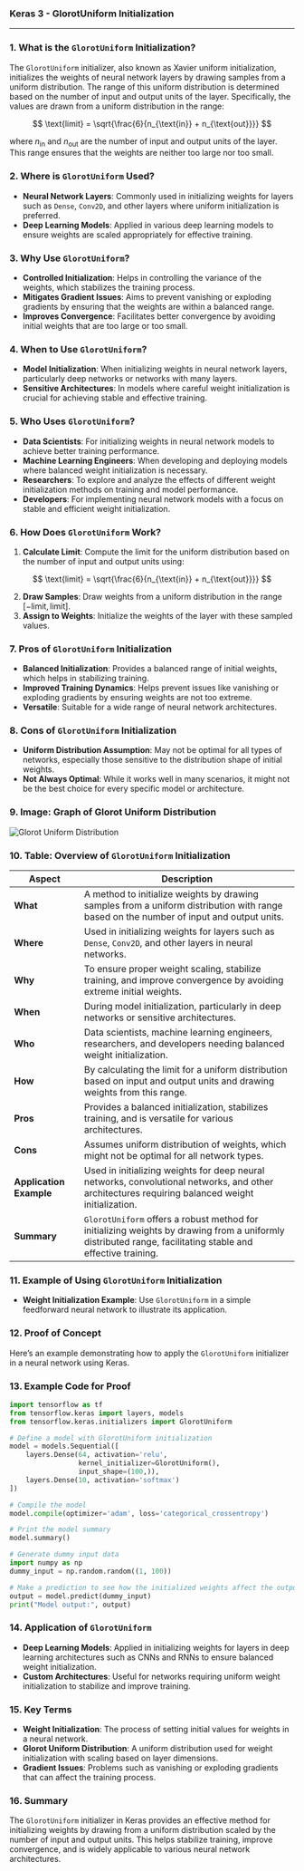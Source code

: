 ### **Keras 3 - GlorotUniform Initialization**

---

### **1. What is the `GlorotUniform` Initialization?**

The `GlorotUniform` initializer, also known as Xavier uniform initialization, initializes the weights of neural network layers by drawing samples from a uniform distribution. The range of this uniform distribution is determined based on the number of input and output units of the layer. Specifically, the values are drawn from a uniform distribution in the range:

$$ \text{limit} = \sqrt{\frac{6}{n_{\text{in}} + n_{\text{out}}}} $$

where $n_{\text{in}}$ and $n_{\text{out}}$ are the number of input and output units of the layer. This range ensures that the weights are neither too large nor too small.

### **2. Where is `GlorotUniform` Used?**

- **Neural Network Layers**: Commonly used in initializing weights for layers such as `Dense`, `Conv2D`, and other layers where uniform initialization is preferred.
- **Deep Learning Models**: Applied in various deep learning models to ensure weights are scaled appropriately for effective training.

### **3. Why Use `GlorotUniform`?**

- **Controlled Initialization**: Helps in controlling the variance of the weights, which stabilizes the training process.
- **Mitigates Gradient Issues**: Aims to prevent vanishing or exploding gradients by ensuring that the weights are within a balanced range.
- **Improves Convergence**: Facilitates better convergence by avoiding initial weights that are too large or too small.

### **4. When to Use `GlorotUniform`?**

- **Model Initialization**: When initializing weights in neural network layers, particularly deep networks or networks with many layers.
- **Sensitive Architectures**: In models where careful weight initialization is crucial for achieving stable and effective training.

### **5. Who Uses `GlorotUniform`?**

- **Data Scientists**: For initializing weights in neural network models to achieve better training performance.
- **Machine Learning Engineers**: When developing and deploying models where balanced weight initialization is necessary.
- **Researchers**: To explore and analyze the effects of different weight initialization methods on training and model performance.
- **Developers**: For implementing neural network models with a focus on stable and efficient weight initialization.

### **6. How Does `GlorotUniform` Work?**

1. **Calculate Limit**: Compute the limit for the uniform distribution based on the number of input and output units using:

  $$ \text{limit} = \sqrt{\frac{6}{n_{\text{in}} + n_{\text{out}}}} $$

2. **Draw Samples**: Draw weights from a uniform distribution in the range $[- \text{limit}, \text{limit}]$.
3. **Assign to Weights**: Initialize the weights of the layer with these sampled values.

### **7. Pros of `GlorotUniform` Initialization**

- **Balanced Initialization**: Provides a balanced range of initial weights, which helps in stabilizing training.
- **Improved Training Dynamics**: Helps prevent issues like vanishing or exploding gradients by ensuring weights are not too extreme.
- **Versatile**: Suitable for a wide range of neural network architectures.

### **8. Cons of `GlorotUniform` Initialization**

- **Uniform Distribution Assumption**: May not be optimal for all types of networks, especially those sensitive to the distribution shape of initial weights.
- **Not Always Optimal**: While it works well in many scenarios, it might not be the best choice for every specific model or architecture.

### **9. Image: Graph of Glorot Uniform Distribution**

![Glorot Uniform Distribution](https://upload.wikimedia.org/wikipedia/commons/thumb/6/64/Xavier_Weight_Initialization.png/1200px-Xavier_Weight_Initialization.png)

### **10. Table: Overview of `GlorotUniform` Initialization**

| **Aspect**              | **Description**                                                                                             |
|-------------------------|-------------------------------------------------------------------------------------------------------------|
| **What**                | A method to initialize weights by drawing samples from a uniform distribution with range based on the number of input and output units. |
| **Where**               | Used in initializing weights for layers such as `Dense`, `Conv2D`, and other layers in neural networks.     |
| **Why**                 | To ensure proper weight scaling, stabilize training, and improve convergence by avoiding extreme initial weights. |
| **When**                | During model initialization, particularly in deep networks or sensitive architectures.                     |
| **Who**                 | Data scientists, machine learning engineers, researchers, and developers needing balanced weight initialization. |
| **How**                 | By calculating the limit for a uniform distribution based on input and output units and drawing weights from this range. |
| **Pros**                | Provides a balanced initialization, stabilizes training, and is versatile for various architectures.       |
| **Cons**                | Assumes uniform distribution of weights, which might not be optimal for all network types.                  |
| **Application Example** | Used in initializing weights for deep neural networks, convolutional networks, and other architectures requiring balanced weight initialization. |
| **Summary**             | `GlorotUniform` offers a robust method for initializing weights by drawing from a uniformly distributed range, facilitating stable and effective training. |

### **11. Example of Using `GlorotUniform` Initialization**

- **Weight Initialization Example**: Use `GlorotUniform` in a simple feedforward neural network to illustrate its application.

### **12. Proof of Concept**

Here’s an example demonstrating how to apply the `GlorotUniform` initializer in a neural network using Keras.

### **13. Example Code for Proof**

```python
import tensorflow as tf
from tensorflow.keras import layers, models
from tensorflow.keras.initializers import GlorotUniform

# Define a model with GlorotUniform initialization
model = models.Sequential([
    layers.Dense(64, activation='relu', 
                 kernel_initializer=GlorotUniform(), 
                 input_shape=(100,)),
    layers.Dense(10, activation='softmax')
])

# Compile the model
model.compile(optimizer='adam', loss='categorical_crossentropy')

# Print the model summary
model.summary()

# Generate dummy input data
import numpy as np
dummy_input = np.random.random((1, 100))

# Make a prediction to see how the initialized weights affect the output
output = model.predict(dummy_input)
print("Model output:", output)
```

### **14. Application of `GlorotUniform`**

- **Deep Learning Models**: Applied in initializing weights for layers in deep learning architectures such as CNNs and RNNs to ensure balanced weight initialization.
- **Custom Architectures**: Useful for networks requiring uniform weight initialization to stabilize and improve training.

### **15. Key Terms**

- **Weight Initialization**: The process of setting initial values for weights in a neural network.
- **Glorot Uniform Distribution**: A uniform distribution used for weight initialization with scaling based on layer dimensions.
- **Gradient Issues**: Problems such as vanishing or exploding gradients that can affect the training process.

### **16. Summary**

The `GlorotUniform` initializer in Keras provides an effective method for initializing weights by drawing from a uniform distribution scaled by the number of input and output units. This helps stabilize training, improve convergence, and is widely applicable to various neural network architectures.